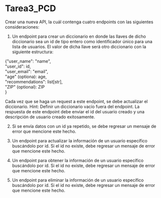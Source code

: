 # Tarea3_PCD
Crear una nueva API, la cuál contenga cuatro endpoints con las siguientes consideraciones:

1. Un endpoint para crear un diccionario en donde las llaves de dicho diccionario sea un id de tipo entero como identificador único para una lista de usuarios. El valor de dicha llave será otro diccionario con la siguiente estructura:

{"user_name": "name",  
"user_id": id,  
"user_email": "email",  
"age" (optiona): age,  
"recommendations": list[str],  
"ZIP" (optional): ZIP  
}  

Cada vez que se haga un request a este endpoint, se debe actualizar el diccionario. Hint: Definir un diccionario vacío fuera del endpoint. La respuesta de este endpoint debe enviar el id del usuario creado y una descripción de usuario creado exitosamente.

2. Si se envía datos con un id ya repetido, se debe regresar un mensaje de error que mencione este hecho.

3. Un endpoint para actualizar la información de un usuario específico buscándolo por id. Si el id no existe, debe regresar un mensaje de error que mencione este hecho.

4. Un endpoint para obtener la información de un usuario específico buscándolo por id. Si el id no existe, debe regresar un mensaje de error que mencione este hecho.

5. Un endpoint para eliminar la información de un usuario específico buscándolo por id. Si el id no existe, debe regresar un mensaje de error que mencione este hecho.
